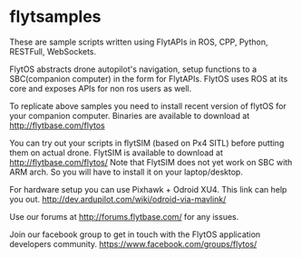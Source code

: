 # flytsamples

These are sample scripts written using FlytAPIs in ROS, CPP, Python, RESTFull, WebSockets.

FlytOS abstracts drone autopilot's navigation, setup functions to a SBC(companion computer) in the form for FlytAPIs.
FlytOS uses ROS at its core and exposes APIs for non ros users as well.

To replicate above samples you need to install recent version of flytOS for your companion computer. 
Binaries are available to download at http://flytbase.com/flytos

You can try out your scripts in flytSIM (based on Px4 SITL) before putting them on actual drone. 
FlytSIM is available to download at http://flytbase.com/flytos/ 
Note that FlytSIM does not yet work on SBC with ARM arch. So you will have to install it on your laptop/desktop.

For hardware setup you can use Pixhawk + Odroid XU4. This link can help you out. http://dev.ardupilot.com/wiki/odroid-via-mavlink/

Use our forums at http://forums.flytbase.com/ for any issues.

Join our facebook group to get in touch with the FlytOS application developers community. https://www.facebook.com/groups/flytos/
